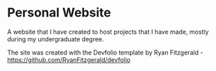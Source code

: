 # Personal Website

A website that I have created to host projects that I have made, mostly during my undergraduate degree.

The site was created with the Devfolio template by Ryan Fitzgerald - https://github.com/RyanFitzgerald/devfolio

